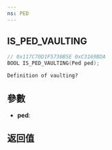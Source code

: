 ```yaml
---
ns: PED
---
```

## IS_PED_VAULTING

```c
// 0x117C70D1F5730B5E 0xC3169BDA
BOOL IS_PED_VAULTING(Ped ped);
```

```
Definition of vaulting?  
```

## 參數
* **ped**: 

## 返回值

